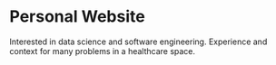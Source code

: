 # Personal Website
Interested in data science and software engineering. Experience and context for many problems in a healthcare space.
